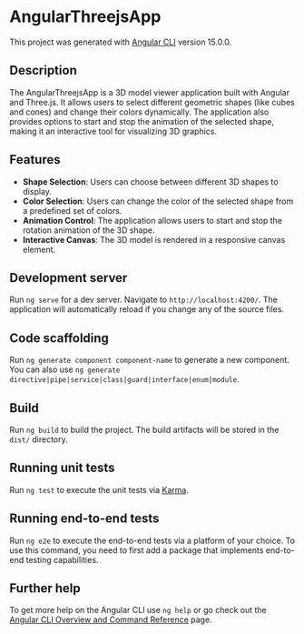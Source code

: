 # AngularThreejsApp

This project was generated with [Angular CLI](https://github.com/angular/angular-cli) version 15.0.0.

## Description

The AngularThreejsApp is a 3D model viewer application built with Angular and Three.js. It allows users to select different geometric shapes (like cubes and cones) and change their colors dynamically. The application also provides options to start and stop the animation of the selected shape, making it an interactive tool for visualizing 3D graphics.

## Features

- **Shape Selection**: Users can choose between different 3D shapes to display.
- **Color Selection**: Users can change the color of the selected shape from a predefined set of colors.
- **Animation Control**: The application allows users to start and stop the rotation animation of the 3D shape.
- **Interactive Canvas**: The 3D model is rendered in a responsive canvas element.

## Development server

Run `ng serve` for a dev server. Navigate to `http://localhost:4200/`. The application will automatically reload if you change any of the source files.

## Code scaffolding

Run `ng generate component component-name` to generate a new component. You can also use `ng generate directive|pipe|service|class|guard|interface|enum|module`.

## Build

Run `ng build` to build the project. The build artifacts will be stored in the `dist/` directory.

## Running unit tests

Run `ng test` to execute the unit tests via [Karma](https://karma-runner.github.io).

## Running end-to-end tests

Run `ng e2e` to execute the end-to-end tests via a platform of your choice. To use this command, you need to first add a package that implements end-to-end testing capabilities.

## Further help

To get more help on the Angular CLI use `ng help` or go check out the [Angular CLI Overview and Command Reference](https://angular.io/cli) page.
